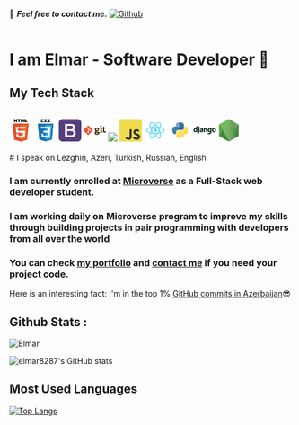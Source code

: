 📝 ***Feel free to contact me.*** [![Github](https://img.shields.io/github/followers/elmar8287?label=Follow%20Me&style=social)](https://github.com/elmar8287)
 <br>
 <br>
 
 # I am Elmar - Software Developer 👋 
 ## My Tech Stack
 <br>
<code><img height="40" src="https://raw.githubusercontent.com/github/explore/80688e429a7d4ef2fca1e82350fe8e3517d3494d/topics/html/html.png"></code>
<code><img height="40" src="https://raw.githubusercontent.com/github/explore/80688e429a7d4ef2fca1e82350fe8e3517d3494d/topics/css/css.png"></code>
<code><img height="40" src="https://raw.githubusercontent.com/github/explore/80688e429a7d4ef2fca1e82350fe8e3517d3494d/topics/bootstrap/bootstrap.png"></code>
<code><img height="40" src="https://raw.githubusercontent.com/github/explore/80688e429a7d4ef2fca1e82350fe8e3517d3494d/topics/git/git.png"></code>
<code><img height="40" src="https://user-images.githubusercontent.com/674621/71187801-14e60a80-2280-11ea-94c9-e56576f76baf.png"></code>
<code><img height="40" src="https://raw.githubusercontent.com/github/explore/80688e429a7d4ef2fca1e82350fe8e3517d3494d/topics/javascript/javascript.png"></code>
<code><img height="40" src="https://raw.githubusercontent.com/github/explore/80688e429a7d4ef2fca1e82350fe8e3517d3494d/topics/react/react.png"></code>
<code><img height="40" src="https://raw.githubusercontent.com/github/explore/80688e429a7d4ef2fca1e82350fe8e3517d3494d/topics/python/python.png"></code>
<code><img height="40" src="https://raw.githubusercontent.com/github/explore/80688e429a7d4ef2fca1e82350fe8e3517d3494d/topics/django/django.png"></code>
<code><img height="40" src="https://raw.githubusercontent.com/github/explore/80688e429a7d4ef2fca1e82350fe8e3517d3494d/topics/nodejs/nodejs.png"></code>
<br><br>
# I speak on Lezghin, Azeri, Turkish, Russian, English<br>

###  I am currently enrolled at [Microverse](https://www.microverse.org/?grsf=04r25h) as a Full-Stack web developer student.<br>
###  I am  working daily on Microverse program to improve my skills through building projects in pair programming with developers from all over the world<br>
###  You can check [my portfolio](https://elmar8287.github.io/) and [contact me](https://elmar8287.github.io/#contact) if you need your project code.

Here is an interesting fact: I'm in the top 1% [GitHub commits in Azerbaijan](https://commits.top/azerbaijan.html)😎
 
 
## Github Stats : 
<!--
![GitHub Activity Graph](https://activity-graph.herokuapp.com/graph?username=elmar8287) 
-->

<p><img src="https://github-readme-streak-stats.herokuapp.com/?user=elmar8287&theme=vue-dark" alt="Elmar" /></p>

![elmar8287's GitHub stats](https://github-readme-stats.vercel.app/api?username=elmar8287&show_icons=true&theme=vue-dark)

## Most Used Languages
[![Top Langs](https://github-readme-stats.vercel.app/api/top-langs/?username=elmar8287&layout=compact&theme=tokyonight)](https://github.com/elmar8287/github-readme-stats)


<!--
**elmar8287/elmar8287** is a ✨ _special_ ✨ repository because its `README.md` (this file) appears on your GitHub profile.

Here are some ideas to get you started:

- 🔭 I’m currently working on todo project in JS
- 🌱 I’m currently learning Web-development at Microverse
- 👯 I’m looking to collaborate on projects related to front-end
- 💬 Ask me about anything!
- 📫 How to reach me: L-mar@inbox.ru
-->
